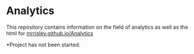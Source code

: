 # Analytics

This repository contains information on the field of analytics as well as the html for [mrrisley.github.io/Analytics](https://mrrisley.github.io/Analytics)

*Project has not been started.
